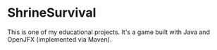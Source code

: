 # ShrineSurvival

This is one of my educational projects.
It's a game built with Java and OpenJFX (implemented via Maven).
